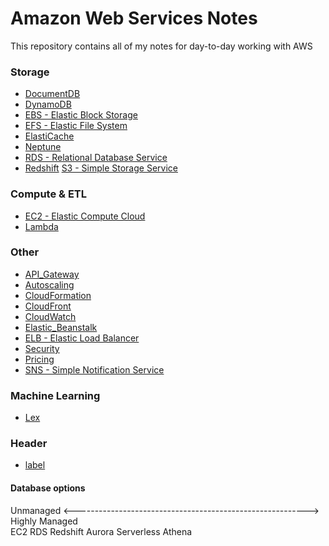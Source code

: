 # Amazon Web Services Notes
This repository contains all of my notes for day-to-day working with AWS

### Storage
* [DocumentDB](https://raw.githubusercontent.com/mei-yong/AWS_Data/master/DocumentDB)
* [DynamoDB](https://raw.githubusercontent.com/mei-yong/AWS_Data/master/DynamoDB)
* [EBS - Elastic Block Storage](https://raw.githubusercontent.com/mei-yong/AWS_Data/master/EBS)
* [EFS - Elastic File System](https://raw.githubusercontent.com/mei-yong/AWS_Data/master/EFS)
* [ElastiCache](https://raw.githubusercontent.com/mei-yong/AWS_Data/master/ElastiCache)
* [Neptune](https://raw.githubusercontent.com/mei-yong/AWS_Data/master/Neptune)
* [RDS - Relational Database Service](https://raw.githubusercontent.com/mei-yong/AWS_Data/master/RDS)
* [Redshift](https://raw.githubusercontent.com/mei-yong/AWS_Data/master/Redshift)
 [S3 - Simple Storage Service](https://raw.githubusercontent.com/mei-yong/AWS_Data/master/S3)

### Compute & ETL
* [EC2 - Elastic Compute Cloud](https://raw.githubusercontent.com/mei-yong/AWS_Data/master/EC2)
* [Lambda](https://raw.githubusercontent.com/mei-yong/AWS_Data/master/Lambda)

### Other
* [API_Gateway](https://raw.githubusercontent.com/mei-yong/AWS_Data/master/API_Gateway)
* [Autoscaling](https://raw.githubusercontent.com/mei-yong/AWS_Data/master/Autoscaling)
* [CloudFormation](https://raw.githubusercontent.com/mei-yong/AWS_Data/master/CloudFormation)
* [CloudFront](https://raw.githubusercontent.com/mei-yong/AWS_Data/master/CloudFront)
* [CloudWatch](https://raw.githubusercontent.com/mei-yong/AWS_Data/master/CloudWatch)
* [Elastic_Beanstalk](https://raw.githubusercontent.com/mei-yong/AWS_Data/master/Elastic_Beanstalk)
* [ELB - Elastic Load Balancer](https://raw.githubusercontent.com/mei-yong/AWS_Data/master/ELB)
* [Security](https://raw.githubusercontent.com/mei-yong/AWS_Data/master/Security)
* [Pricing](https://raw.githubusercontent.com/mei-yong/AWS_Data/master/Pricing)
* [SNS - Simple Notification Service](https://raw.githubusercontent.com/mei-yong/AWS_Data/master/SNS)

### Machine Learning
* [Lex](https://raw.githubusercontent.com/mei-yong/AWS_Data/master/Lex)

### Header
* [label](url)


#### Database options
Unmanaged <----------------------------------------------------------> Highly Managed <br>
           EC2     RDS     Redshift     Aurora Serverless     Athena
